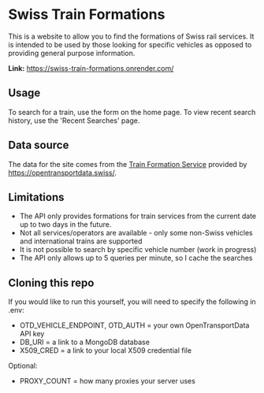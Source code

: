 # Swiss Train Formations
This is a website to allow you to find the formations of Swiss rail services. It is intended to be used by those looking for specific vehicles as opposed to providing general purpose information.

**Link:** https://swiss-train-formations.onrender.com/

## Usage

To search for a train, use the form on the home page. To view recent search history, use the 'Recent Searches' page.

## Data source

The data for the site comes from the [Train Formation Service](https://data.opentransportdata.swiss/dataset/formations) provided by https://opentransportdata.swiss/.

## Limitations

- The API only provides formations for train services from the current date up to two days in the future.
- Not all services/operators are available - only some non-Swiss vehicles and international trains are supported
- It is not possible to search by specific vehicle number (work in progress)
- The API only allows up to 5 queries per minute, so I cache the searches

## Cloning this repo

If you would like to run this yourself, you will need to specify the following in .env:
- OTD_VEHICLE_ENDPOINT, OTD_AUTH = your own OpenTransportData API key
- DB_URI = a link to a MongoDB database
- X509_CRED = a link to your local X509 credential file

Optional:
- PROXY_COUNT = how many proxies your server uses
